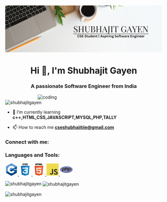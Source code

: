 ![logo](https://github.com/ShubhajitGayen/ShubhajitGayen/blob/main/Github_Banner.jpg)
<h1 align="center">Hi 👋, I'm Shubhajit Gayen</h1>
<h3 align="center">A passionate Software Engineer from India</h3>
<img align="right" alt="coding" width="400" src="https://user-images.githubusercontent.com/55389276/140866485-8fb1c876-9a8f-4d6a-98dc-08c4981eaf70.gif">
<p align="left"> <img src="https://komarev.com/ghpvc/?username=shubhajitgayen&label=Profile%20views&color=0e75b6&style=flat" alt="shubhajitgayen" /> </p>

- 🌱 I’m currently learning **c++,HTML,CSS,JAVASCRIPT,MYSQL,PHP,TALLY**

- 📫 How to reach me **cseshubhajitiie@gmail.com**

<h3 align="left">Connect with me:</h3>
<p align="left">
</p>

<h3 align="left">Languages and Tools:</h3>
<p align="left"> <a href="https://www.w3schools.com/cpp/" target="_blank" rel="noreferrer"> <img src="https://raw.githubusercontent.com/devicons/devicon/master/icons/cplusplus/cplusplus-original.svg" alt="cplusplus" width="40" height="40"/> </a> <a href="https://www.w3schools.com/css/" target="_blank" rel="noreferrer"> <img src="https://raw.githubusercontent.com/devicons/devicon/master/icons/css3/css3-original-wordmark.svg" alt="css3" width="40" height="40"/> </a> <a href="https://www.w3.org/html/" target="_blank" rel="noreferrer"> <img src="https://raw.githubusercontent.com/devicons/devicon/master/icons/html5/html5-original-wordmark.svg" alt="html5" width="40" height="40"/> </a> <a href="https://developer.mozilla.org/en-US/docs/Web/JavaScript" target="_blank" rel="noreferrer"> <img src="https://raw.githubusercontent.com/devicons/devicon/master/icons/javascript/javascript-original.svg" alt="javascript" width="40" height="40"/> </a> <a href="https://www.php.net" target="_blank" rel="noreferrer"> <img src="https://raw.githubusercontent.com/devicons/devicon/master/icons/php/php-original.svg" alt="php" width="40" height="40"/> </a> </p>

<p><img align="left" src="https://github-readme-stats.vercel.app/api/top-langs?username=shubhajitgayen&show_icons=true&locale=en&layout=compact" alt="shubhajitgayen" /></p>

<p>&nbsp;<img align="center" src="https://github-readme-stats.vercel.app/api?username=shubhajitgayen&show_icons=true&locale=en" alt="shubhajitgayen" /></p>

<p><img align="center" src="https://github-readme-streak-stats.herokuapp.com/?user=shubhajitgayen&" alt="shubhajitgayen" /></p>
